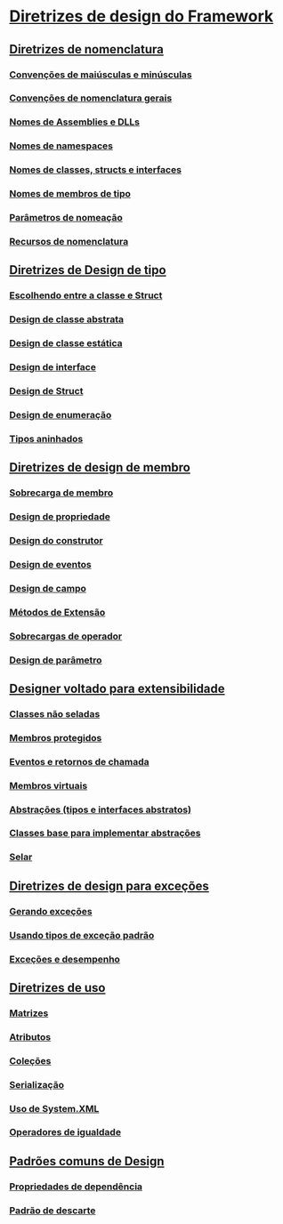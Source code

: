 # [Diretrizes de design do Framework](index.md)
## [Diretrizes de nomenclatura](naming-guidelines.md)
### [Convenções de maiúsculas e minúsculas](capitalization-conventions.md)
### [Convenções de nomenclatura gerais](general-naming-conventions.md)
### [Nomes de Assemblies e DLLs](names-of-assemblies-and-dlls.md)
### [Nomes de namespaces](names-of-namespaces.md)
### [Nomes de classes, structs e interfaces](names-of-classes-structs-and-interfaces.md)
### [Nomes de membros de tipo](names-of-type-members.md)
### [Parâmetros de nomeação](naming-parameters.md)
### [Recursos de nomenclatura](naming-resources.md)
## [Diretrizes de Design de tipo](type.md)
### [Escolhendo entre a classe e Struct](choosing-between-class-and-struct.md)
### [Design de classe abstrata](abstract-class.md)
### [Design de classe estática](static-class.md)
### [Design de interface](interface.md)
### [Design de Struct](struct.md)
### [Design de enumeração](enum.md)
### [Tipos aninhados](nested-types.md)
## [Diretrizes de design de membro](member.md)
### [Sobrecarga de membro](member-overloading.md)
### [Design de propriedade](property.md)
### [Design do construtor](constructor.md)
### [Design de eventos](event.md)
### [Design de campo](field.md)
### [Métodos de Extensão](extension-methods.md)
### [Sobrecargas de operador](operator-overloads.md)
### [Design de parâmetro](parameter-design.md)
## [Designer voltado para extensibilidade](designing-for-extensibility.md)
### [Classes não seladas](unsealed-classes.md)
### [Membros protegidos](protected-members.md)
### [Eventos e retornos de chamada](events-and-callbacks.md)
### [Membros virtuais](virtual-members.md)
### [Abstrações (tipos e interfaces abstratos)](abstractions-abstract-types-and-interfaces.md)
### [Classes base para implementar abstrações](base-classes-for-implementing-abstractions.md)
### [Selar](sealing.md)
## [Diretrizes de design para exceções](exceptions.md)
### [Gerando exceções](exception-throwing.md)
### [Usando tipos de exceção padrão](using-standard-exception-types.md)
### [Exceções e desempenho](exceptions-and-performance.md)
## [Diretrizes de uso](usage-guidelines.md)
### [Matrizes](arrays.md)
### [Atributos](attributes.md)
### [Coleções](guidelines-for-collections.md)
### [Serialização](serialization.md)
### [Uso de System.XML](system-xml-usage.md)
### [Operadores de igualdade](equality-operators.md)
## [Padrões comuns de Design](common-design-patterns.md)
### [Propriedades de dependência](dependency-properties.md)
### [Padrão de descarte](dispose-pattern.md)
